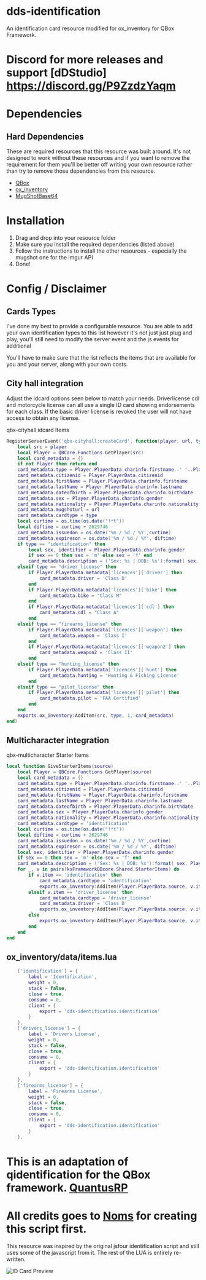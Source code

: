 # dds-identification
An identification card resource modified for ox_inventory for QBox Framework.

# Discord for more releases and support [dDStudio] https://discord.gg/P9ZzdzYaqm

# Dependencies
## Hard Dependencies
These are required resources that this resource was built around. It's not designed to work without these resources and if you want to remove the requirement for them you'll be better off writing your own resource rather than try to remove those dependencies from this resource. 
* [QBox](https://github.com/Qbox-project)
* [ox_inventory](https://github.com/overextended/ox_inventory)
* [MugShotBase64](https://github.com/BaziForYou/MugShotBase64)

# Installation
1. Drag and drop into your resource folder
2. Make sure you install the required dependencies (listed above)
3. Follow the instructions to install the other resources - especially the mugshot one for the imgur API
4. Done!


# Config / Disclaimer
## Cards Types 
I've done my best to provide a configurable resource. You are able to add your own identification types to this list however it's not just just plug and play, you'll still need to modify the server event and the js events for additional 

You'll have to make sure that the list reflects the items that are available for you and your server, along with your own costs.

## City hall integration
Adjust the idcard options seen below to match your needs.  Driverlicense cdl and motorcycle license can all use a single ID card showing endorsements for each class.  If the basic driver license is revoked the user will not have access to obtain any license.

qbx-cityhall idcard Items 
```lua
RegisterServerEvent('qbx-cityhall:createCard', function(player, url, type)
	local src = player
	local Player = QBCore.Functions.GetPlayer(src)
	local card_metadata = {}
	if not Player then return end
	card_metadata.type = Player.PlayerData.charinfo.firstname..' '..Player.PlayerData.charinfo.lastname
	card_metadata.citizenid = Player.PlayerData.citizenid
	card_metadata.firstName = Player.PlayerData.charinfo.firstname
	card_metadata.lastName = Player.PlayerData.charinfo.lastname
	card_metadata.dateofbirth = Player.PlayerData.charinfo.birthdate
	card_metadata.sex = Player.PlayerData.charinfo.gender
	card_metadata.nationality = Player.PlayerData.charinfo.nationality
	card_metadata.mugshoturl = url
	card_metadata.cardtype = type
	local curtime = os.time(os.date("!*t"))
	local diftime = curtime + 2629746
	card_metadata.issuedon = os.date('%m / %d / %Y',curtime)
	card_metadata.expireson = os.date('%m / %d / %Y', diftime)
	if type == "identification" then
		local sex, identifier = Player.PlayerData.charinfo.gender
		if sex == 0 then sex = 'm' else sex = 'f' end
		card_metadata.description = ('Sex: %s | DOB: %s'):format( sex, Player.PlayerData.charinfo.birthdate )
	elseif type == "driver_license" then
		if Player.PlayerData.metadata['licences']['driver'] then
			card_metadata.driver = 'Class D'
		end
		if Player.PlayerData.metadata['licences']['bike'] then
			card_metadata.bike = "Class M"
		end
		if Player.PlayerData.metadata['licences']['cdl'] then
			card_metadata.cdl = "Class A"
		end
	elseif type == "firearms_license" then
		if Player.PlayerData.metadata['licences']['weapon'] then
			card_metadata.weapon = 'Class I'
		end
		if Player.PlayerData.metadata['licences']['weapon2'] then
			card_metadata.weapon2 = 'Class II'
		end
	elseif type == "hunting_license" then
		if Player.PlayerData.metadata['licences']['hunt'] then
			card_metadata.hunting = 'Hunting & Fishing License'
		end
    elseif type == "pilot_license" then
		if Player.PlayerData.metadata['licences']['pilot'] then
			card_metadata.pilot = 'FAA Certified'
		end
	end
	exports.ox_inventory:AddItem(src, type, 1, card_metadata)
end)
```

## Multicharacter integration
qbx-multicharacter Starter Items 
```lua
local function GiveStarterItems(source)
    local Player = QBCore.Functions.GetPlayer(source)
    local card_metadata = {}
    card_metadata.type = Player.PlayerData.charinfo.firstname..' '..Player.PlayerData.charinfo.lastname
    card_metadata.citizenid = Player.PlayerData.citizenid
    card_metadata.firstName = Player.PlayerData.charinfo.firstname
    card_metadata.lastName = Player.PlayerData.charinfo.lastname
    card_metadata.dateofbirth = Player.PlayerData.charinfo.birthdate
    card_metadata.sex = Player.PlayerData.charinfo.gender
    card_metadata.nationality = Player.PlayerData.charinfo.nationality
    card_metadata.cardtype = 'identification'
    local curtime = os.time(os.date("!*t"))
    local diftime = curtime + 2629746
    card_metadata.issuedon = os.date('%m / %d / %Y',curtime)
    card_metadata.expireson = os.date('%m / %d / %Y', diftime)
    local sex, identifier = Player.PlayerData.charinfo.gender
    if sex == 0 then sex = 'm' else sex = 'f' end
    card_metadata.description = ('Sex: %s | DOB: %s'):format( sex, Player.PlayerData.charinfo.birthdate )
    for _, v in pairs(ksFrameworkQBcore.Shared.StarterItems) do
        if v.item == 'identification' then
            card_metadata.cardtype = 'identification'
            exports.ox_inventory:AddItem(Player.PlayerData.source, v.item, v.amount, card_metadata, nil, false)
        elseif v.item == 'driver_license' then
            card_metadata.cardtype = 'driver_license'
            card_metadata.driver = 'Class D'
            exports.ox_inventory:AddItem(Player.PlayerData.source, v.item, v.amount, card_metadata, nil, false)
        else
            exports.ox_inventory:AddItem(Player.PlayerData.source, v.item, v.amount, nil, nil, false)
        end
    end
end
```
## ox_inventory/data/items.lua
```lua
	['identification'] = {
		label = 'Identification',
		weight = 0,
		stack = false,
		close = true,
		consume = 0,
		client = {
			export = 'dds-identification.identification'
		}
	},
	['drivers_license'] = {
		label = 'Drivers License',
		weight = 0,
		stack = false,
		close = true,
		consume = 0,
		client = {
			export = 'dds-identification.identification'
		}
	},
	['firearms_license'] = {
		label = 'Firearms License',
		weight = 0,
		stack = false,
		close = true,
		consume = 0,
		client = {
			export = 'dds-identification.identification'
		}
	},
```

# This is an adaptation of qidentification for the QBox framework. [QuantusRP](https://github.com/QuantusRP/qidentification)
# All credits goes to [Noms](https://github.com/OfficialNoms) for creating this script first.

This resource was inspired by the original jsfour identification script and still uses some of the javascript from it. The rest of the LUA is entirely re-written.

![ID Card Preview](https://i.imgur.com/PxVi8jK.png)
